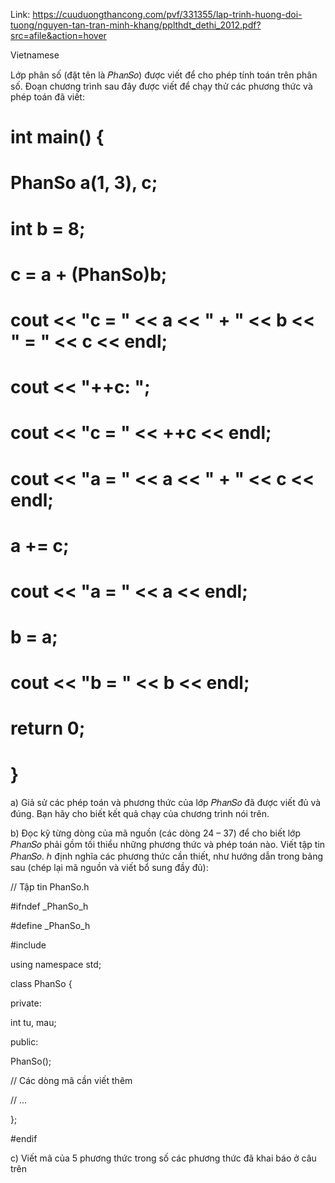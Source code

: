 Link: https://cuuduongthancong.com/pvf/331355/lap-trinh-huong-doi-tuong/nguyen-tan-tran-minh-khang/pplthdt_dethi_2012.pdf?src=afile&action=hover

Vietnamese

Lớp phân số (đặt tên là 𝑃ℎ𝑎𝑛𝑆𝑜) được viết để cho phép tính toán trên phân số. Đoạn chương trình sau
đây được viết để chạy thử các phương thức và phép toán đã viết:

# int main() {

  # PhanSo a(1, 3), c;

  # int b = 8;

  # c = a + (PhanSo)b;

  # cout << "c = " << a << " + " << b << " = " << c << endl;

  # cout << "++c: ";

  # cout << "c = " << ++c << endl;

  # cout << "a = " << a << " + " << c << endl;

  # a += c;

  # cout << "a = " << a << endl;

  # b = a;

  # cout << "b = " << b << endl;

  # return 0;

# }

a) Giả sử các phép toán và phương thức của lớp 𝑃ℎ𝑎𝑛𝑆𝑜 đã được viết đủ và đúng. Bạn hãy cho biết
kết quả chạy của chương trình nói trên.

b) Đọc kỹ từng dòng của mã nguồn (các dòng 24 – 37) để cho biết lớp 𝑃ℎ𝑎𝑛𝑆𝑜 phải gồm tối thiểu
những phương thức và phép toán nào. Viết tập tin 𝑃ℎ𝑎𝑛𝑆𝑜. ℎ định nghĩa các phương thức cần
thiết, như hướng dẫn trong bảng sau (chép lại mã nguồn và viết bổ sung đầy đủ):

// Tập tin PhanSo.h

#ifndef _PhanSo_h

#define _PhanSo_h

#include <iostream>
  
using namespace std;
  
class PhanSo {
  
private:
  
int tu, mau;
  
public:
  
PhanSo();
  
// Các dòng mã cần viết thêm
  
// ...
  
};
  
#endif
  
c) Viết mã của 5 phương thức trong số các phương thức đã khai báo ở câu trên
  
